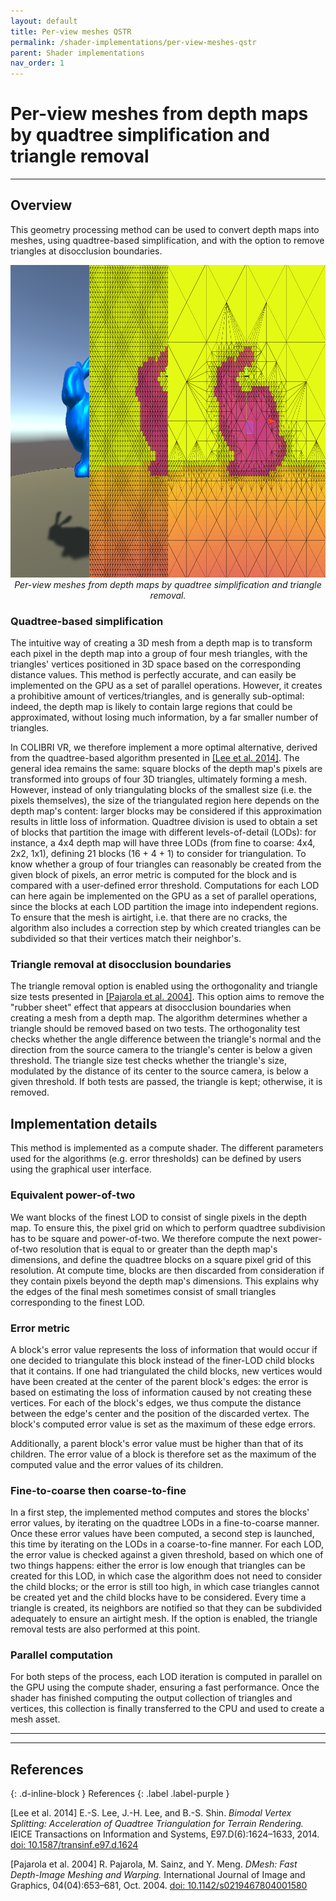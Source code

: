 ```yaml
---
layout: default
title: Per-view meshes QSTR
permalink: /shader-implementations/per-view-meshes-qstr
parent: Shader implementations
nav_order: 1
---
```


# Per-view meshes from depth maps by quadtree simplification and triangle removal

* * *

## Overview

This geometry processing method can be used to convert depth maps into meshes, using quadtree-based simplification, and with the option to remove triangles at disocclusion boundaries.

<p align="center">
      <img src="https://github.com/caor-mines-paristech/colibri-vr/raw/master/docs/illustrations/BunnyQSTR.png" alt="" width="1500" height="500"><br><i>Per-view meshes from depth maps by quadtree simplification and triangle removal.</i>
</p>

### Quadtree-based simplification

The intuitive way of creating a 3D mesh from a depth map is to transform each pixel in the depth map into a group of four mesh triangles, with the triangles' vertices positioned in 3D space based on the corresponding distance values. This method is perfectly accurate, and can easily be implemented on the GPU as a set of parallel operations. However, it creates a prohibitive amount of vertices/triangles, and is generally sub-optimal: indeed, the depth map is likely to contain large regions that could be approximated, without losing much information, by a far smaller number of triangles.

In COLIBRI VR, we therefore implement a more optimal alternative, derived from the quadtree-based algorithm presented in <a href="#lee2014">[Lee et al. 2014]</a>. The general idea remains the same: square blocks of the depth map's pixels are transformed into groups of four 3D triangles, ultimately forming a mesh. However, instead of only triangulating blocks of the smallest size (i.e. the pixels themselves), the size of the triangulated region here depends on the depth map's content: larger blocks may be considered if this approximation results in little loss of information. Quadtree division is used to obtain a set of blocks that partition the image with different levels-of-detail (LODs): for instance, a 4x4 depth map will have three LODs (from fine to coarse: 4x4, 2x2, 1x1), defining 21 blocks (16 + 4 + 1) to consider for triangulation. To know whether a group of four triangles can reasonably be created from the given block of pixels, an error metric is computed for the block and is compared with a user-defined error threshold. Computations for each LOD can here again be implemented on the GPU as a set of parallel operations, since the blocks at each LOD partition the image into independent regions. To ensure that the mesh is airtight, i.e. that there are no cracks, the algorithm also includes a correction step by which created triangles can be subdivided so that their vertices match their neighbor's.

### Triangle removal at disocclusion boundaries

The triangle removal option is enabled using the orthogonality and triangle size tests presented in <a href="#pajarola2004">[Pajarola et al. 2004]</a>. This option aims to remove the "rubber sheet" effect that appears at disocclusion boundaries when creating a mesh from a depth map. The algorithm determines whether a triangle should be removed based on two tests. The orthogonality test checks whether the angle difference between the triangle's normal and the direction from the source camera to the triangle's center is below a given threshold. The triangle size test checks whether the triangle's size, modulated by the distance of its center to the source camera, is below a given threshold. If both tests are passed, the triangle is kept; otherwise, it is removed.

## Implementation details

This method is implemented as a compute shader. The different parameters used for the algorithms (e.g. error thresholds) can be defined by users using the graphical user interface.

### Equivalent power-of-two

We want blocks of the finest LOD to consist of single pixels in the depth map. To ensure this, the pixel grid on which to perform quadtree subdivision has to be square and power-of-two. We therefore compute the next power-of-two resolution that is equal to or greater than the depth map's dimensions, and define the quadtree blocks on a square pixel grid of this resolution. At compute time, blocks are then discarded from consideration if they contain pixels beyond the depth map's dimensions. This explains why the edges of the final mesh sometimes consist of small triangles corresponding to the finest LOD.

### Error metric

A block's error value represents the loss of information that would occur if one decided to triangulate this block instead of the finer-LOD child blocks that it contains. If one had triangulated the child blocks, new vertices would have been created at the center of the parent block's edges: the error is based on estimating the loss of information caused by not creating these vertices. For each of the block's edges, we thus compute the distance between the edge's center and the position of the discarded vertex. The block's computed error value is set as the maximum of these edge errors.

Additionally, a parent block's error value must be higher than that of its children. The error value of a block is therefore set as the maximum of the computed value and the error values of its children.

### Fine-to-coarse then coarse-to-fine

In a first step, the implemented method computes and stores the blocks' error values, by iterating on the quadtree LODs in a fine-to-coarse manner. Once these error values have been computed, a second step is launched, this time by iterating on the LODs in a coarse-to-fine manner. For each LOD, the error value is checked against a given threshold, based on which one of two things happens: either the error is low enough that triangles can be created for this LOD, in which case the algorithm does not need to consider the child blocks; or the error is still too high, in which case triangles cannot be created yet and the child blocks have to be considered. Every time a triangle is created, its neighbors are notified so that they can be subdivided adequately to ensure an airtight mesh. If the option is enabled, the triangle removal tests are also performed at this point.

### Parallel computation

For both steps of the process, each LOD iteration is computed in parallel on the GPU using the compute shader, ensuring a fast performance. Once the shader has finished computing the output collection of triangles and vertices, this collection is finally transferred to the CPU and used to create a mesh asset.

* * * 
* * * 

## References
{: .d-inline-block }
References
{: .label .label-purple }

<a name="lee2014">[Lee et al. 2014]</a> E.-S. Lee, J.-H. Lee, and B.-S. Shin. *Bimodal Vertex Splitting: Acceleration of Quadtree Triangulation for Terrain Rendering.* IEICE Transactions on Information and Systems, E97.D(6):1624–1633, 2014. [doi: 10.1587/transinf.e97.d.1624](https://doi.org/10.1587/transinf.e97.d.1624)

<a name="pajarola2004">[Pajarola et al. 2004]</a> R. Pajarola, M. Sainz, and Y. Meng. *DMesh: Fast Depth-Image Meshing and Warping.* International Journal of Image and Graphics, 04(04):653–681, Oct. 2004. [doi: 10.1142/s0219467804001580](https://doi.org/10.1142/s0219467804001580)

